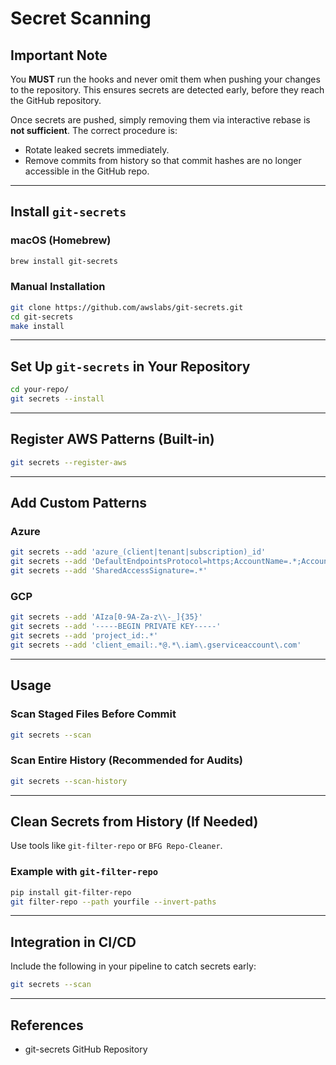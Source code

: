 # Secret Scanning

## Important Note

You **MUST** run the hooks and never omit them when pushing your changes to the repository. This ensures secrets are detected early, before they reach the GitHub repository.

Once secrets are pushed, simply removing them via interactive rebase is **not sufficient**. The correct procedure is:

- Rotate leaked secrets immediately.
- Remove commits from history so that commit hashes are no longer accessible in the GitHub repo.

---

## Install `git-secrets`

### macOS (Homebrew)

```bash
brew install git-secrets
```

### Manual Installation

```bash
git clone https://github.com/awslabs/git-secrets.git
cd git-secrets
make install
```

---

## Set Up `git-secrets` in Your Repository

```bash
cd your-repo/
git secrets --install
```

---

## Register AWS Patterns (Built-in)

```bash
git secrets --register-aws
```

---

## Add Custom Patterns

### Azure

```bash
git secrets --add 'azure_(client|tenant|subscription)_id'
git secrets --add 'DefaultEndpointsProtocol=https;AccountName=.*;AccountKey=.*;EndpointSuffix=core.windows.net'
git secrets --add 'SharedAccessSignature=.*'
```

### GCP

```bash
git secrets --add 'AIza[0-9A-Za-z\\-_]{35}'
git secrets --add '-----BEGIN PRIVATE KEY-----'
git secrets --add 'project_id:.*'
git secrets --add 'client_email:.*@.*\.iam\.gserviceaccount\.com'
```

---

## Usage

### Scan Staged Files Before Commit

```bash
git secrets --scan
```

### Scan Entire History (Recommended for Audits)

```bash
git secrets --scan-history
```

---

## Clean Secrets from History (If Needed)

Use tools like `git-filter-repo` or `BFG Repo-Cleaner`.

### Example with `git-filter-repo`

```bash
pip install git-filter-repo
git filter-repo --path yourfile --invert-paths
```

---

## Integration in CI/CD

Include the following in your pipeline to catch secrets early:

```bash
git secrets --scan
```

---

## References

- git-secrets GitHub Repository
